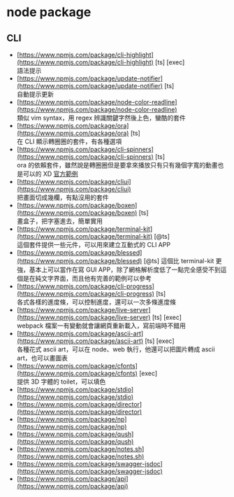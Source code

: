 # node package
## CLI
* [https://www.npmjs.com/package/cli-highlight](https://www.npmjs.com/package/cli-highlight) [ts] [exec]  
語法提示
* [https://www.npmjs.com/package/update-notifier](https://www.npmjs.com/package/update-notifier) [ts]  
自動提示更新
* [https://www.npmjs.com/package/node-color-readline](https://www.npmjs.com/package/node-color-readline)  
類似 vim syntax，用 regex 辨識關鍵字然後上色，蠻酷的套件
* [https://www.npmjs.com/package/ora](https://www.npmjs.com/package/ora) [ts]  
在 CLI 顯示轉圈圈的套件，有各種選項
* [https://www.npmjs.com/package/cli-spinners](https://www.npmjs.com/package/cli-spinners) [ts]  
ora 的依賴套件，雖然說是轉圈圈但是要拿來播放只有只有幾個字寬的動畫也是可以的 XD [官方範例](https://asciinema.org/a/95348?size=big)
* [https://www.npmjs.com/package/cliui](https://www.npmjs.com/package/cliui)  
把畫面切成幾欄，有點沒用的套件 
* [https://www.npmjs.com/package/boxen](https://www.npmjs.com/package/boxen) [ts]  
畫盒子，把字塞進去，簡單實用
* [https://www.npmjs.com/package/terminal-kit](https://www.npmjs.com/package/terminal-kit) [@ts]  
這個套件提供一些元件，可以用來建立互動式的 CLI APP
* [https://www.npmjs.com/package/blessed](https://www.npmjs.com/package/blessed) [@ts]
這個比 terminal-kit 更強，基本上可以當作在寫 GUI APP，除了網格解析度低了一點完全感受不到這個是在純文字界面，而且他有完善的範例可以參考
* [https://www.npmjs.com/package/cli-progress](https://www.npmjs.com/package/cli-progress) [ts]  
各式各樣的進度條，可以控制進度，還可以一次多條進度條
* [https://www.npmjs.com/package/live-server](https://www.npmjs.com/package/live-server) [ts] [exec]  
webpack 檔案一有變動就會讓網頁重新載入，寫前端時不錯用
* [https://www.npmjs.com/package/ascii-art](https://www.npmjs.com/package/ascii-art) [ts] [exec]  
各種花式 ascii art，可以在 node、web 執行，他還可以把圖片轉成 ascii art，也可以畫圖表
* [https://www.npmjs.com/package/cfonts](https://www.npmjs.com/package/cfonts) [exec]  
提供 3D 字體的 toilet，可以填色
* [https://www.npmjs.com/package/stdio](https://www.npmjs.com/package/stdio)  
* [https://www.npmjs.com/package/director](https://www.npmjs.com/package/director)  
* [https://www.npmjs.com/package/np](https://www.npmjs.com/package/np)  
* [https://www.npmjs.com/package/qush](https://www.npmjs.com/package/qush)  
* [https://www.npmjs.com/package/notes.sh](https://www.npmjs.com/package/notes.sh)  
* [https://www.npmjs.com/package/swagger-jsdoc](https://www.npmjs.com/package/swagger-jsdoc)  
* [https://www.npmjs.com/package/api](https://www.npmjs.com/package/api)  
